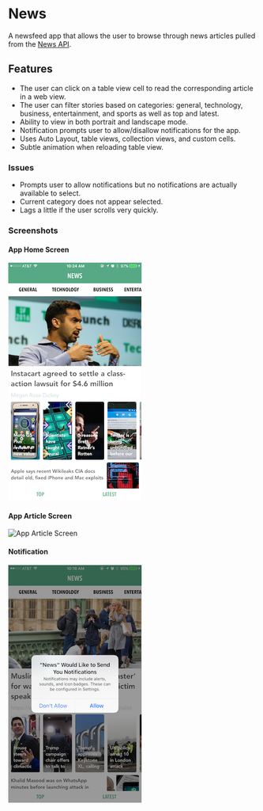 # News
A newsfeed app that allows the user to browse through news articles pulled from the [News API](https://newsapi.org/).

## Features
* The user can click on a table view cell to read the corresponding article in a web view.
* The user can filter stories based on categories: general, technology, business, entertainment, and sports as well as top and latest.
* Ability to view in both portrait and landscape mode.
* Notification prompts user to allow/disallow notifications for the app.
* Uses Auto Layout, table views, collection views, and custom cells.
* Subtle animation when reloading table view.

### Issues
* Prompts user to allow notifications but no notifications are actually available to select.
* Current category does not appear selected.
* Lags a little if the user scrolls very quickly.

### Screenshots
#### App Home Screen

![App Home Screen](readmeImages/NewsAppHomeScreen.png)

#### App Article Screen

![App Article Screen](readmeImages/NewsAppArticleScreen.png)

#### Notification

![Notification Permissions](readmeImages/NewsAppNotification.png)
